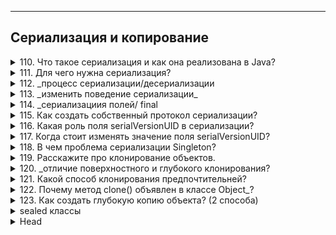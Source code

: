 
---
## Сериализация и копирование


<details>
        <summary>110. Что такое сериализация и как она реализована в Java?</summary>

**Сериализация** — это процесс преобразования объекта 
в последовательность байт для сохранения или передачи.

В Java реализуется через интерфейс `Serializable`, 
который **не содержит методов**, но помечает класс 
как поддерживающий сериализацию.

```text
***** из методички *****
"Сериализация это процесс сохранения состояния 
объекта в последовательность байт;  

Реализована через интерфейс - маркер Serializable. "
```
</details>



<details>
        <summary>111. Для чего нужна сериализация?</summary>

Сериализация нужна для **сохранения** и **передачи** состояния объекта, 
например, при работе с _файлами_, _базами данных_, _сетью_ или _кэшированием_.

```text
***** из методички *****
Для компактного сохранения состояния объекта 
и считывание этого состояния.
```
</details>



<details>
        <summary>112. _процесс сериализации/десериализации</summary>

**Опишите процесс сериализации/десериализации с использованием `Serializable`.**

**Сериализация**:

1. Класс должен реализовать `Serializable`.
2. Использовать `ObjectOutputStream` для записи объекта в `OutputStream`.
3. Вызвать `writeObject(object)`.
4. Завершить `flush()` и `close()`.

**Десериализация**:

1. Использовать `ObjectInputStream` для чтения из `InputStream`.
2. Вызвать `readObject()`.
3. Привести результат к нужному типу.


**Пример**: код сначала записывает объект `Person` в файл `person.ser`, 
а потом считывает его обратно, восстанавливая объект в памяти.
```java
import java.io.*;

// Класс, который будет сериализоваться
class Person implements Serializable {
    private static final long serialVersionUID = 1L;
    String name;
    int age;

    public Person(String name, int age) {
        this.name = name;
        this.age = age;
    }

    @Override
    public String toString() {
        return "Person{name='" + name + "', age=" + age + "}";
    }
}

public class SerializationExample {
    public static void main(String[] args) {
        Person person = new Person("Alice", 30);

        // Сериализация
        try (ObjectOutputStream oos = new ObjectOutputStream(new FileOutputStream("person.ser"))) {
            oos.writeObject(person);
            System.out.println("Объект сериализован");
        } catch (IOException e) {
            e.printStackTrace();
        }

        // Десериализация
        try (ObjectInputStream ois = new ObjectInputStream(new FileInputStream("person.ser"))) {
            Person deserializedPerson = (Person) ois.readObject();
            System.out.println("Объект десериализован: " + deserializedPerson);
        } catch (IOException | ClassNotFoundException e) {
            e.printStackTrace();
        }
    }
}

```

```text
***** из методички *****
1) Класс объекта должен реализовывать интерфейс Serializable
2) Создать поток ObjectOutputStream (oos), 
который записывает объект в переданный OutputStream.
3) Записать в поток: oos.writeObject(Object);
4) Сделать oos.flush() и oos.close()"
```
</details>



<details>
        <summary>113. _изменить поведение сериализации_</summary>

**Как изменить стандартное поведение `сериализации`/`десериализации`?**

Изменить стандартное поведение можно, реализовав интерфейс `Externalizable` 
и переопределив методы `writeExternal()` и `readExternal()`. 
Это дает **полный контроль** над процессом 
`сериализации` и `десериализации`.

```text
***** из методички *****
"Использовать интерфейс Externalizable. 

Переопределить методы
 writeExternal(ObjectOutput out) throws IOException
 readExternal(ObjectInput in) throws IOException, ClassNotFoundException"
```
</details>



<details>
        <summary>114. _сериализациия полей/ final</summary>

**Какие поля не будут сериализованы при сериализации? Будет ли сериализовано `final` поле?**

Не сериализуются:

1. `transient` – после десериализации будет `null` или значение по умолчанию.
2. `static` – не сохраняются, так как принадлежат **классу**, а не объекту.

`final`-поля сериализуются стандартным способом, но при `Externalizable` 
их изменить нельзя, так как они должны быть инициализированы в конструкторе.

```text
***** из методички *****
1) Добавить к полю модификатор transient. 
В таком случае после восстановления его значение будет null.

2) Сделать поле static. Значения статических полей автоматически не сохраняются. 

3) Поля с модификатором final сериализуются как и обычные. 
За одним исключением – их невозможно десериализовать при использовании Externalizable, 
поскольку final-поля должны быть инициализированы в конструкторе, 
а после этого в readExternal изменить значение этого поля будет невозможно. 
Соответственно, если необходимо сериализовать объект с final-полем 
неоходимо использовать только стандартную сериализацию.
```
</details>



<details>
        <summary>115. Как создать собственный протокол сериализации?</summary>

Создать собственный протокол можно, переопределив `writeExternal()` 
и `readExternal()` в `Externalizable`. 

В этом случае все операции `чтения` и `записи` выполняются **вручную**,
без автоматической сериализации.

```text
***** из методички *****
Для создания собственного протокола 
нужно просто переопределить writeExternal() и readExternal(). 

В отличие от двух других вариантов сериализации, 
здесь ничего не делается автоматически. 
Протокол полностью в ваших руках.
```
</details>



<details>
        <summary>116. Какая роль поля serialVersionUID в сериализации?</summary>

`serialVersionUID` — это `private` `static` `final` `long` поле, 
определяющее **версию** сериализованного класса. 

Оно предотвращает ошибки десериализации, гарантируя совместимость 
объектов между разными версиями класса. Если поле не указано, 
JVM вычисляет его автоматически, что может привести 
к несовместимости при изменениях в классе.


Пример использования `serialVersionUID`:
```java
import java.io.*;

class Person implements Serializable {
    private static final long serialVersionUID = 1L; // Фиксированная версия класса

    private String name;

    public Person(String name) {
        this.name = name;
    }

    @Override
    public String toString() {
        return "Person{name='" + name + "'}";
    }
}

public class SerialVersionUIDExample {
    public static void main(String[] args) throws IOException, ClassNotFoundException {
        // Сериализация
        Person person = new Person("Alice");
        try (ObjectOutputStream oos = new ObjectOutputStream(new FileOutputStream("person.ser"))) {
            oos.writeObject(person);
        }

        // Десериализация
        try (ObjectInputStream ois = new ObjectInputStream(new FileInputStream("person.ser"))) {
            Person deserializedPerson = (Person) ois.readObject();
            System.out.println(deserializedPerson);
        }
    }
}
```
Если изменить класс `Person` (например, добавить новое поле) и не задать `serialVersionUID`, 
JVM сгенерирует новое значение автоматически, и десериализация старого объекта 
может вызвать `InvalidClassException`. 
Если `serialVersionUID` задан **вручную**, старые объекты **останутся совместимыми**.

```text
***** из методички *****
Поле private static final long serialVersionUID 
содержит уникальный идентификатор версии сериализованного класса. 
Оно вычисляется по содержимому класса - полям, их порядку объявления, 
методам, их порядку объявления. 
Соответственно, при любом изменении в классе это поле поменяет свое значение.
Если мы не объявляем его явно, Java делает это за нас."
```
</details>




<details>
        <summary>117. Когда стоит изменять значение поля serialVersionUID?</summary>

Значение `serialVersionUID` следует менять только при внесении изменений, 
нарушающих совместимость с ранее сериализованными объектами. 

Это необходимо, если класс изменился настолько, 
что его старые версии нельзя корректно десериализовать. 

В остальных случаях сохранение `serialVersionUID` 
позволяет избежать ошибок совместимости.

```text
***** из методички *****
Вы должны изменить serialVersionUID только тогда, 
когда вы сознательно хотите нарушить совместимость 
со всеми существующими сериализациями , 
например, когда изменения в вашем классе сделают его 
настолько семантически отличным, что у вас не будет выбора 
- в этом случае вы действительно должны 
несколько раз подумать о том, что вы на самом деле делаете.
```
</details>



<details>
        <summary>118. В чем проблема сериализации Singleton?</summary>

**Проблема**: при десериализации `Singleton` создается **новый** экземпляр, 
нарушая его **единственность**.

**Решение**: реализовать метод
```java
protected Object readResolve() throws ObjectStreamException {
    return INSTANCE;
}
```
**Назначение**: предотвращает создание нового объекта, 
заменяя его **существующим** экземпляром `Singleton`.

```text
***** из методички *****
- Проблема  -
в том что после десериализации мы получим другой объект. 

Таким образом, сериализация дает возможность 
создать Singleton еще раз, что не совсем нужно. 

- Решение  -
В классе определяется метод с сигнатурой 
"Object readResolve() throws ObjectStreamException"

- Назначение  -
этого метода - возвращать замещающий объект 
вместо объекта, на котором он вызван."
```
</details>




<details>
        <summary>119. Расскажите про клонирование объектов.</summary>

Существует **три** способа `клонирования` объекта:

1. **Реализация `Cloneable` (_поверхностное клонирование_)**
> * Используется метод `clone()`, унаследованный от `Object`.
> * Класс должен реализовать `Cloneable`, иначе `clone()` выбросит `CloneNotSupportedException`.
> * **Примитивные** поля `копируются`, а **ссылочные** `остаются одинаковыми` 
    (_не создаются новые объекты_).

2. **Конструктор копирования**
> * В классе создается конструктор, принимающий объект этого же класса.
> * Позволяет контролировать процесс клонирования, 
> включая создание новых объектов для ссылочных полей.

3. **Сериализация (_глубокое клонирование_)**
> * Объект **сериализуется** в поток байтов, затем **десериализуется** в новый объект.
> * Все объекты внутри клонируемого также будут **новыми** экземплярами.
> * Требует реализации `Serializable`.

   **Каждый** метод имеет свои плюсы и минусы: 
*   `Cloneable` прост, но требует **ручного** клонирования сложных объектов; 
*   **конструктор** удобен, но требует **явного** кода; 
*   **сериализация** универсальна, но **медленнее** других методов.
 
```text
***** из методички *****
В Java, есть 3 способа клонирования объекта:

1. С использованием интерфейса Cloneable;
Первый способ подразумевает, что вы будете использовать 
механизм так называемого «поверхностного клонирования» 
и сами позаботитесь о клонировании полей-объектов. 
Метод clone() в родительском классе Object является protected, 
поэтому требуется переопределение его с объявлением как public. 
Он возвращает экземпляр объекта с копированными полями-примитивами 
и ссылками. 
И получается что у оригинала и его клона 
поля-ссылки указывают на одни и те же объекты. 

2. С использованием конструктора клонирования объекта;
В классе описывается конструктор, который принимает объект 
этого же класса и инициализирует значениями 
его полей поля нового объекта.

3. С использованием сериализации.
Он заключается в сохранении объекта в поток байтов 
с последующей эксгумацией его от туда."
```
</details>



<details>
        <summary>120. _отличие поверхностного и глубокого клонирования?</summary>

**В чем отличие между `поверхностным` и `глубоким` клонированием?**

1. **Поверхностное клонирование (_Shallow Copy_)**

* Копирует **только** сам объект и его примитивные поля.
* Ссылочные поля (_объекты_) копируются **по ссылке**, 
т.е. оригинал и клон **ссылаются на одни и те же** вложенные объекты.
* Используется метод `clone()` по умолчанию.

2. **Глубокое клонирование (_Deep Copy_)**

* Создаются **новые** копии **всех** вложенных объектов.
* Оригинальный и клонированный объекты **полностью независимы**.
* Реализуется **вручную** (_например, через конструктор копирования_) 
или с помощью `сериализации`.

**Главное отличие**
* При **поверхностном** клонировании вложенные объекты остаются **общими**, а 
* при **глубоком** клонировании создаются их **новые** копии.

```text
***** из методички *****
Поверхностное копирование копирует настолько малую часть информации, насколько это возможно. 
По умолчанию, клонирование в Java является поверхностным, 
т.е. Object class не знает о структуре класса, которого он копирует. 

Глубокое копирование дублирует все. 
Глубокое копирование — это две коллекции, 
в одну из которых дублируются все элементы оригинальной коллекции.
```
</details>



<details>
        <summary>121. Какой способ клонирования предпочтительней?</summary>

**Лучший вариант — конструктор копирования**, так как:
* ✔️ Избегает проблем с наследованием _(`clone()` не учитывает новые поля в подклассах)_.
* ✔️ Позволяет **явно** указать, какие поля копировать.
* ✔️ Работает даже с `final` полями.
* ✔️ Гибкость: можно реализовать **поверхностное** или **глубокое** клонирование.

`clone()` сложен в использовании, а сериализация медленнее и требует `Serializable`.

```text
***** из методички *****
Наиболее безопасным и следовательно предпочтительным способом клонирования 
является использование специализированного конструктора копирования:
* Отсутствие ошибок наследования (не нужно беспокоиться, что у наследников появятся новые поля, 
которые не будут склонированы через метод clone());
* Поля для клонирования указываются явно;
* Возможность клонировать даже final поля.
```
</details>



<details>
        <summary>122. Почему метод clone() объявлен в классе Object_?</summary>

**Почему метод `clone()` объявлен в классе `Object`, а не в интерфейсе `Cloneable`?**

Метод `clone()` находится в `Object`, а не в `Cloneable`, потому что:

1. **Использует нативный код** для копирования полей, включая ссылки.
2. **Объявлен как** `protected`, чтобы запретить клонирование объектов без явного разрешения.
3. `Cloneable` — **маркерный интерфейс**, не содержащий методов. 
Он лишь указывает, что объект **можно клонировать**.

Таким образом, Java требует, чтобы класс **явно переопределил** `clone()` 
и реализовал `Cloneable`, иначе метод бросит `CloneNotSupportedException`.

```text
***** из методички *****
Метод clone() объявлен в классе Object с сигнатурой native, 
чтобы обеспечить доступ к стандартному механизму "поверхностного копирования" объектов 
(копируются значения всех полей, включая ссылки на сторонние объекты); 

он объявлен, как protected, чтобы нельзя было вызвать 
этот метод у не переопределивших его объектов. 
```
</details>



<details>
        <summary>123. Как создать глубокую копию объекта? (2 способа)</summary>

Как создать глубокую копию объекта? (2 способа)
1. **Сериализация**
> * Объект записывается в байтовый поток (`ObjectOutputStream`) 
> и затем восстанавливается (`ObjectInputStream`).
> * Все вложенные объекты также **сериализуются**, создавая их **новые копии**.
> * Требует реализации `Serializable`.
> * **Минус**: 
> > * медленнее, 
> > * требует обработки исключений.

2. **Конструктор копирования**
> * Создается конструктор, принимающий объект того же класса 
> и **явно** копирующий его поля.
> * Позволяет **точно контролировать** процесс клонирования.
> * Работает даже с `final` полями.
> * **Минус**: 
> > * требует ручного прописывания копирования всех полей.

Другие варианты:

* Переопределение `clone()` + ручное копирование вложенных объектов.
* Библиотеки (`DeepCloneable`, `Apache Commons Lang`), если нужен готовый инструмент.

```text
***** из методички *****
1 Сериализация – это еще один способ глубокого копирования. 
 Мы просто сериализуем нужный объект и десериализуем его. 
    Очевидно, объект должен поддерживать интерфейс Serializable. 
    Мы сохраняет объект в массив байт и потом прочитать из него.
2 При помощи библиотеки DeepCloneable
    Глубокое клонирование с этой библиотекой сводится с двум строкам кода:
    Cloner cloner = new Cloner();
    DeepCloneable clone = cloner.deepClone(this);

- Переопределение метода clone() и реализация интерфейса Cloneable();
- Механизм сериализации - сохранение и последующее восстановление 
объекта в/из потока байтов.
- Конструктор копирования - в классе описывается конструктор, 
который принимает объект этого же класса и инициализирует 
поля создаваемого объекта значениями полей переданного;
"
```
</details>



<details>
        <summary>sealed классы</summary>

Введены в **Java 15** (_в предварительном виде_) и окончательно закреплены в **Java 17**. 

Они позволяют **явно контролировать**, какие классы могут наследоваться от данного класса, 
улучшая инкапсуляцию и безопасность кода.

🔹 Что такое **sealed классы**?
Обычно в Java любой класс можно унаследовать, если он не является final. 
Однако sealed (запечатанный) класс позволяет ограничить круг подклассов. 
Это полезно, когда вы хотите разрешить наследование только определённым классам.

🔹 Как объявить **sealed класс**?
При объявлении sealed класса нужно использовать ключевое слово permits, 
чтобы указать допустимые подклассы.

```java
public sealed class Animal permits Dog, Cat, Bird { 
    // код класса
}
```
Здесь `Animal` — запечатанный класс, и **только** `Dog`, `Cat` и `Bird` могут от него наследоваться.

🔹 Возможные подклассы
Классы, которые наследуют sealed класс, должны явно указать, как они себя ведут в плане наследования. Они могут быть:

1. `final` – запрещает дальнейшее наследование.
2. `sealed` – продолжает ограниченное наследование.
3. `non-sealed` – снимает ограничения, позволяя наследование без ограничений.

Пример:
```java
public final class Dog extends Animal { }  // нельзя унаследовать дальше

public sealed class Cat extends Animal permits PersianCat { }  // продолжает sealed-ограничения
public non-sealed class Bird extends Animal { }  // открывает наследование
```

🔹 Когда использовать sealed классы?
* ✅ Когда нужно контролировать иерархию наследования.
* ✅ Когда нужно улучшить безопасность кода.
* ✅ Когда разрабатываете API или библиотеку и хотите избежать нежелательных подклассов.

🔹 Отличия от других модификаторов:
![Отличия от других модификаторов](/ITM01_Core1/imgs/2025-02-25_15-57-31.png)

🔹 Пример с использованием instanceof
Так как sealed классы ограничивают подклассы, они отлично работают 
с instanceof и **pattern matching**:
```java
static void processAnimal(Animal animal) {
    switch (animal) {
        case Dog d -> System.out.println("This is a Dog");
        case Cat c -> System.out.println("This is a Cat");
        case Bird b -> System.out.println("This is a Bird");
    }
}
```
Здесь `switch` проверяет все возможные подклассы `Animal`, и компилятор знает, 
что **других вариантов быть не может**.

🔹 Итог:
`sealed` классы — это мощный инструмент для создания безопасных 
и контролируемых иерархий в Java. 
Они позволяют избежать нежелательного наследования и улучшают поддержку switch-выражений.

</details>



<details>
        <summary>Head</summary>

```text
***** из методички *****
```
</details>
